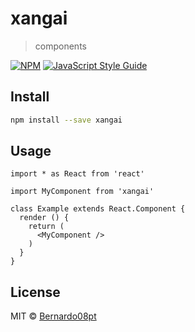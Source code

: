 # xangai

> components

[![NPM](https://img.shields.io/npm/v/xangai.svg)](https://www.npmjs.com/package/xangai) [![JavaScript Style Guide](https://img.shields.io/badge/code_style-standard-brightgreen.svg)](https://standardjs.com)

## Install

```bash
npm install --save xangai
```

## Usage

```tsx
import * as React from 'react'

import MyComponent from 'xangai'

class Example extends React.Component {
  render () {
    return (
      <MyComponent />
    )
  }
}
```

## License

MIT © [Bernardo08pt](https://github.com/Bernardo08pt)
